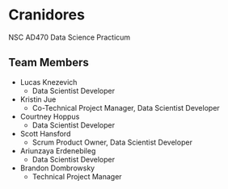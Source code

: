 # Cranidores
NSC AD470 Data Science Practicum

## Team Members
- Lucas Knezevich
  - Data Scientist Developer
- Kristin Jue
  - Co-Technical Project Manager, Data Scientist Developer
- Courtney Hoppus
  - Data Scientist Developer
- Scott Hansford
  - Scrum Product Owner, Data Scientist Developer
- Ariunzaya Erdenebileg
  - Data Scientist Developer
- Brandon Dombrowsky
  - Technical Project Manager

